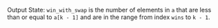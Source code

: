 Output State: `win_with_swap` is the number of elements in `a` that are less than or equal to `a[k - 1]` and are in the range from index `wins` to `k - 1`.